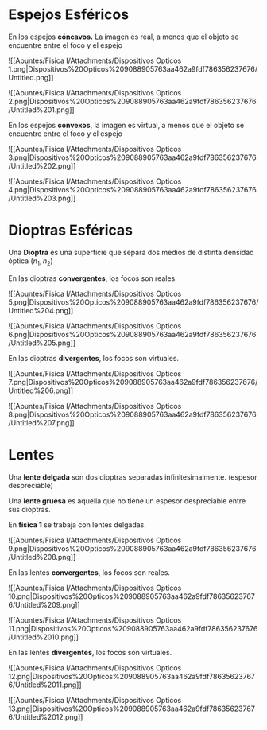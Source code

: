 # Espejos Esféricos

En los espejos **cóncavos.** La imagen es real, a menos que el objeto se encuentre entre el foco y el espejo

![[Apuntes/Fisica I/Attachments/Dispositivos Opticos 1.png|Dispositivos%20Opticos%209088905763aa462a9fdf786356237676/Untitled.png]]

![[Apuntes/Fisica I/Attachments/Dispositivos Opticos 2.png|Dispositivos%20Opticos%209088905763aa462a9fdf786356237676/Untitled%201.png]]

En los espejos **convexos**, la imagen es virtual, a menos que el objeto se encuentre entre el foco y el espejo

![[Apuntes/Fisica I/Attachments/Dispositivos Opticos 3.png|Dispositivos%20Opticos%209088905763aa462a9fdf786356237676/Untitled%202.png]]

![[Apuntes/Fisica I/Attachments/Dispositivos Opticos 4.png|Dispositivos%20Opticos%209088905763aa462a9fdf786356237676/Untitled%203.png]]

# Dioptras Esféricas

Una **Dioptra** es una superficie que separa dos medios de distinta densidad óptica ($n_1,n_2$)

En las dioptras **convergentes**, los focos son reales.

![[Apuntes/Fisica I/Attachments/Dispositivos Opticos 5.png|Dispositivos%20Opticos%209088905763aa462a9fdf786356237676/Untitled%204.png]]

![[Apuntes/Fisica I/Attachments/Dispositivos Opticos 6.png|Dispositivos%20Opticos%209088905763aa462a9fdf786356237676/Untitled%205.png]]

En las dioptras **divergentes**, los focos son virtuales.

![[Apuntes/Fisica I/Attachments/Dispositivos Opticos 7.png|Dispositivos%20Opticos%209088905763aa462a9fdf786356237676/Untitled%206.png]]

![[Apuntes/Fisica I/Attachments/Dispositivos Opticos 8.png|Dispositivos%20Opticos%209088905763aa462a9fdf786356237676/Untitled%207.png]]

# Lentes

Una **lente** **delgada** son dos dioptras separadas infinitesimalmente. (espesor despreciable)

Una **lente gruesa** es aquella que no tiene un espesor despreciable entre sus dioptras.

En **física 1** se trabaja con lentes delgadas.

![[Apuntes/Fisica I/Attachments/Dispositivos Opticos 9.png|Dispositivos%20Opticos%209088905763aa462a9fdf786356237676/Untitled%208.png]]

En las lentes **convergentes**, los focos son reales.

![[Apuntes/Fisica I/Attachments/Dispositivos Opticos 10.png|Dispositivos%20Opticos%209088905763aa462a9fdf786356237676/Untitled%209.png]]

![[Apuntes/Fisica I/Attachments/Dispositivos Opticos 11.png|Dispositivos%20Opticos%209088905763aa462a9fdf786356237676/Untitled%2010.png]]

En las lentes **divergentes**, los focos son virtuales.

![[Apuntes/Fisica I/Attachments/Dispositivos Opticos 12.png|Dispositivos%20Opticos%209088905763aa462a9fdf786356237676/Untitled%2011.png]]

![[Apuntes/Fisica I/Attachments/Dispositivos Opticos 13.png|Dispositivos%20Opticos%209088905763aa462a9fdf786356237676/Untitled%2012.png]]